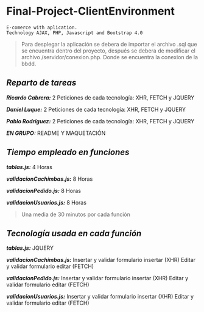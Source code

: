 
# Final-Project-ClientEnvironment

    E-comerce with aplication.
    Technology AJAX, PHP, Javascript and Bootstrap 4.0

> Para desplegar la aplicación se debera de importar el archivo .sql que
> se encuentra dentro del proyecto, después se debera de modificar el
> archivo /servidor/conexion.php. Donde se encuentra la conexion de la
> bbdd.

## ***Reparto de tareas***

***Ricardo Cabrera:*** 2 Peticiones de cada tecnología: XHR, FETCH y JQUERY

***Daniel Luque:*** 2 Peticiones de cada tecnología: XHR, FETCH y JQUERY

***Pablo Rodríguez:*** 2 Peticiones de cada tecnología: XHR, FETCH y JQUERY

***EN GRUPO:*** README Y MAQUETACIÓN

## ***Tiempo empleado en funciones***
***tablas.js:*** 4 Horas

***validacionCachimbas.js:*** 8 Horas

***validacionPedido.js:*** 8 Horas

***validacionUsuarios.js:*** 8 Horas


> Una media de 30 minutos por cada función

## ***Tecnología usada en cada función***
***tablas.js:*** JQUERY

***validacionCachimbas.js:*** Insertar y validar formulario insertar (XHR) Editar y validar formulario editar (FETCH)

***validacionPedido.js:*** Insertar y validar formulario insertar (XHR) Editar y validar formulario editar (FETCH)

***validacionUsuarios.js:*** Insertar y validar formulario insertar (XHR) Editar y validar formulario editar (FETCH)
